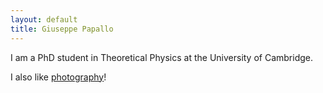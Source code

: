 ```yaml
---
layout: default
title: Giuseppe Papallo
---
```

I am a PhD student in Theoretical Physics at the University of Cambridge.

I also like [photography](http://giuseppe.papallo.it)!
